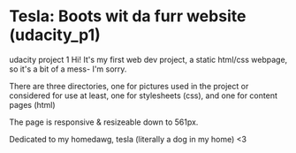 # Tesla: Boots wit da furr website (udacity_p1)
udacity project 1
Hi! It's my first web dev project, a static html/css webpage, so it's a bit of a mess- I'm sorry.

There are three directories, one for pictures used in the project or considered for use at least, one for stylesheets (css), 
and one for content pages (html)

The page is responsive & resizeable down to 561px.

Dedicated to my homedawg, tesla (literally a dog in my home) <3
